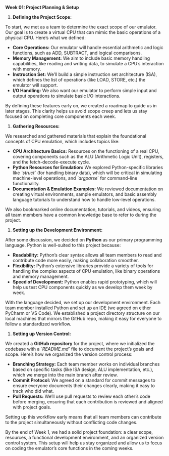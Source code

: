 **Week 01: Project Planning & Setup**

1. **Defining the Project Scope:**

To start, we met as a team to determine the exact scope of our emulator. Our goal is to create a virtual CPU that can mimic the basic operations of a physical CPU. Here’s what we defined:

- **Core Operations:** Our emulator will handle essential arithmetic and logic functions, such as ADD, SUBTRACT, and logical comparisons.
- **Memory Management:** We aim to include basic memory handling capabilities, like reading and writing data, to simulate a CPU’s interaction with memory.
- **Instruction Set:** We’ll build a simple instruction set architecture (ISA), which defines the list of operations (like LOAD, STORE, etc.) the emulator will support.
- **I/O Handling:** We also want our emulator to perform simple input and output operations to simulate basic I/O interactions.

By defining these features early on, we created a roadmap to guide us in later stages. This clarity helps us avoid scope creep and lets us stay focused on completing core components each week.

1. **Gathering Resources:**

We researched and gathered materials that explain the foundational concepts of CPU emulation, which includes topics like:

- **CPU Architecture Basics:** Resources on the functioning of a real CPU, covering components such as the ALU (Arithmetic Logic Unit), registers, and the fetch-decode-execute cycle.
- **Python Resources for Emulation:** We explored Python-specific libraries like _\`struct\`_ (for handling binary data), which will be critical in simulating machine-level operations, and _\`argparse_\` for command-line functionality.
- **Documentation & Emulation Examples:** We reviewed documentation on creating virtual environments, sample emulators, and basic assembly language tutorials to understand how to handle low-level operations.

We also bookmarked online documentation, tutorials, and videos, ensuring all team members have a common knowledge base to refer to during the project.

1. **Setting up the Development Environment:**

After some discussion, we decided on **Python** as our primary programming language. Python is well-suited to this project because:

- **Readability:** Python’s clear syntax allows all team members to read and contribute code more easily, making collaboration smoother.
- **Flexibility:** Python’s extensive libraries provide a variety of tools for handling the complex aspects of CPU emulation, like binary operations and memory management.
- **Speed of Development:** Python enables rapid prototyping, which will help us test CPU components quickly as we develop them week by week.

With the language decided, we set up our development environment. Each team member installed Python and set up an IDE (we agreed on either PyCharm or VS Code). We established a project directory structure on our local machines that mirrors the GitHub repo, making it easy for everyone to follow a standardized workflow.

1. **Setting up Version Control:**

We created a **GitHub repository** for the project, where we initialized the codebase with a _\`README.md\`_ file to document the project’s goals and scope. Here’s how we organized the version control process:

- **Branching Strategy:** Each team member works on individual branches based on specific tasks (like ISA design, ALU implementation, etc.), which we merge into the main branch after review.
- **Commit Protocol:** We agreed on a standard for commit messages to ensure everyone documents their changes clearly, making it easy to track who did what.
- **Pull Requests:** We’ll use pull requests to review each other’s code before merging, ensuring that each contribution is reviewed and aligned with project goals.

Setting up this workflow early means that all team members can contribute to the project simultaneously without conflicting code changes.

By the end of Week 1, we had a solid project foundation: a clear scope, resources, a functional development environment, and an organized version control system. This setup will help us stay organized and allow us to focus on coding the emulator’s core functions in the coming weeks.

